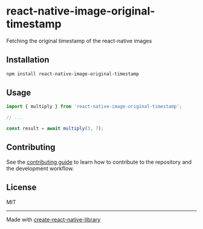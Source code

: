# react-native-image-original-timestamp

Fetching the original timestamp of the react-native images

## Installation

```sh
npm install react-native-image-original-timestamp
```

## Usage

```js
import { multiply } from 'react-native-image-original-timestamp';

// ...

const result = await multiply(3, 7);
```

## Contributing

See the [contributing guide](CONTRIBUTING.md) to learn how to contribute to the repository and the development workflow.

## License

MIT

---

Made with [create-react-native-library](https://github.com/callstack/react-native-builder-bob)
